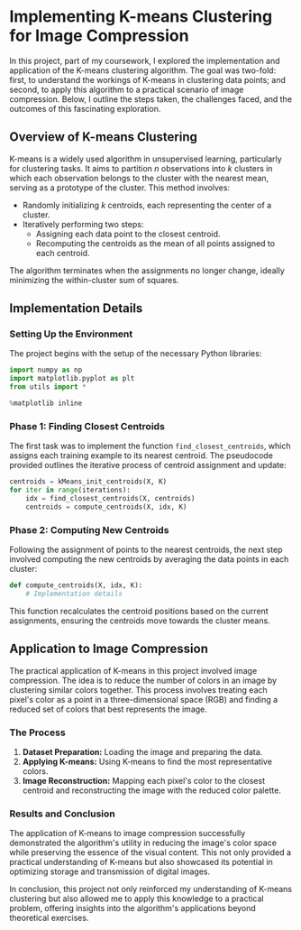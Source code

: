# Implementing K-means Clustering for Image Compression

In this project, part of my coursework, I explored the implementation and application of the K-means clustering algorithm. The goal was two-fold: first, to understand the workings of K-means in clustering data points; and second, to apply this algorithm to a practical scenario of image compression. Below, I outline the steps taken, the challenges faced, and the outcomes of this fascinating exploration.

## Overview of K-means Clustering

K-means is a widely used algorithm in unsupervised learning, particularly for clustering tasks. It aims to partition *n* observations into *k* clusters in which each observation belongs to the cluster with the nearest mean, serving as a prototype of the cluster. This method involves:

- Randomly initializing *k* centroids, each representing the center of a cluster.
- Iteratively performing two steps:
  - Assigning each data point to the closest centroid.
  - Recomputing the centroids as the mean of all points assigned to each centroid.

The algorithm terminates when the assignments no longer change, ideally minimizing the within-cluster sum of squares.

## Implementation Details

### Setting Up the Environment

The project begins with the setup of the necessary Python libraries:

```python
import numpy as np
import matplotlib.pyplot as plt
from utils import *

%matplotlib inline
```

### Phase 1: Finding Closest Centroids

The first task was to implement the function `find_closest_centroids`, which assigns each training example to its nearest centroid. The pseudocode provided outlines the iterative process of centroid assignment and update:

```python
centroids = kMeans_init_centroids(X, K)
for iter in range(iterations):
    idx = find_closest_centroids(X, centroids)
    centroids = compute_centroids(X, idx, K)
```

### Phase 2: Computing New Centroids

Following the assignment of points to the nearest centroids, the next step involved computing the new centroids by averaging the data points in each cluster:

```python
def compute_centroids(X, idx, K):
    # Implementation details
```

This function recalculates the centroid positions based on the current assignments, ensuring the centroids move towards the cluster means.

## Application to Image Compression

The practical application of K-means in this project involved image compression. The idea is to reduce the number of colors in an image by clustering similar colors together. This process involves treating each pixel's color as a point in a three-dimensional space (RGB) and finding a reduced set of colors that best represents the image.

### The Process

1. **Dataset Preparation:** Loading the image and preparing the data.
2. **Applying K-means:** Using K-means to find the most representative colors.
3. **Image Reconstruction:** Mapping each pixel's color to the closest centroid and reconstructing the image with the reduced color palette.

### Results and Conclusion

The application of K-means to image compression successfully demonstrated the algorithm's utility in reducing the image's color space while preserving the essence of the visual content. This not only provided a practical understanding of K-means but also showcased its potential in optimizing storage and transmission of digital images.

In conclusion, this project not only reinforced my understanding of K-means clustering but also allowed me to apply this knowledge to a practical problem, offering insights into the algorithm's applications beyond theoretical exercises.

